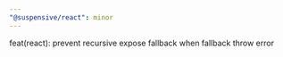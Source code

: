 ```yaml
---
"@suspensive/react": minor
---
```


feat(react): prevent recursive expose fallback when fallback throw error
